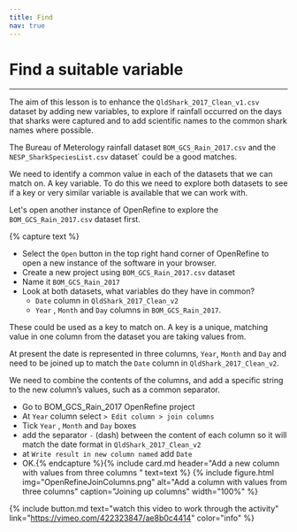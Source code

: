 ```yaml
---
title: Find
nav: true
---
```

# Find a suitable variable

--------

The aim of this lesson is to enhance the  `QldShark_2017_Clean_v1.csv` dataset by adding new variables, to explore if rainfall occurred on the days that sharks were captured and to add scientific names to the common shark names where possible. 

The Bureau of Meterology rainfall dataset `BOM_GCS_Rain_2017.csv` and the `NESP_SharkSpeciesList.csv` dataset` could be a good matches.

We need to identify a common value in each of the datasets that we can match on.  A key variable.  To do this we need to explore both datasets to see if a key or very similar variable is available that we can work with. 

Let's open another instance of OpenRefine to explore the  `BOM_GCS_Rain_2017.csv` dataset first.  

{% capture text %}
- Select the `Open` button in the top right hand corner of OpenRefine to open a new instance of the software in your browser.  
- Create a new project using  `BOM_GCS_Rain_2017.csv`  dataset
- Name it  `BOM_GCS_Rain_2017`
- Look at both datasets, what variables do they have in common?
  - `Date`  column in  `QldShark_2017_Clean_v2`
  - `Year` ,  `Month` and  `Day` columns in  `BOM_GCS_Rain_2017`.
 
These could be used as a key to match on.  A key is a unique, matching value in one column from the dataset you are taking values from.  

At present the date is represented in three columns, `Year`, `Month` and `Day` and need to be joined up to match the `Date` column in `QldShark_2017_Clean_v2`.

We need to combine the contents of the columns, and add a specific string to the new column’s values, such as a common separator.

- Go to BOM_GCS_Rain_2017 OpenRefine project
- At  `Year`  column select  `> Edit column > join columns`
- Tick  `Year` ,  `Month`  and  `Day`  boxes
- add the separator  `-` (dash) between the content of each column so it will match the date format in `QldShark_2017_Clean_v2`
- at  `Write result in new column named`  add  `Date`
- OK.{% endcapture %}{% include card.md header="Add a new column with values from three columns " text=text %}
{% include figure.html img="OpenRefineJoinColumns.png" alt="Add a column with values from three columns" caption="Joining up columns" width="100%" %}

{% include button.md text="watch this video to work through the activity" link="https://vimeo.com/422323847/ae8b0c4414" color="info" %}
